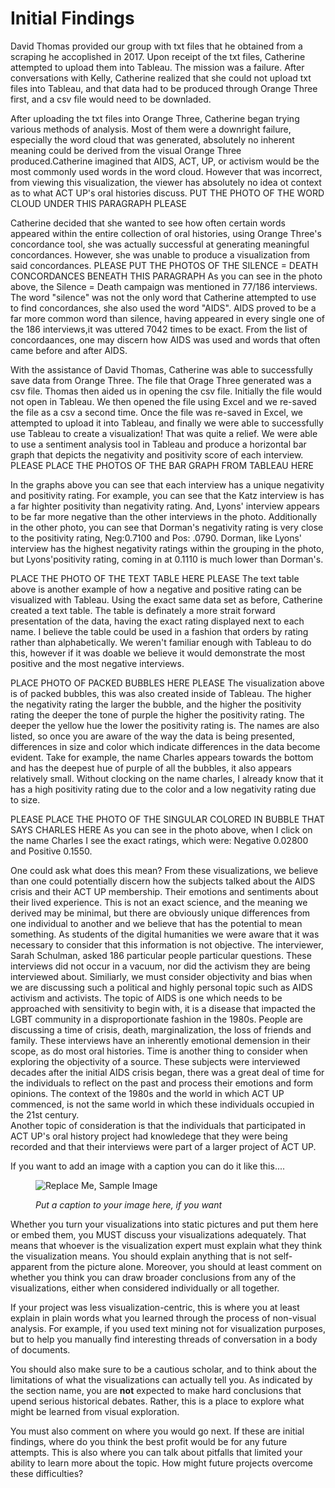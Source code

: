 # Initial Findings  

David Thomas provided our group with txt files that he obtained from a scraping he accoplished in 2017. Upon receipt of the txt files, Catherine attempted to upload them into Tableau. The mission was a failure. After conversations with Kelly, Catherine realized that she could not upload txt files into Tableau, and that data had to be produced through Orange Three first, and a csv file would need to be downladed. 

 After uploading the txt files into Orange Three, Catherine began trying various methods of analysis. Most of them were a downright failure, especially the word cloud that was generated, absolutely no inherent meaning could be derived from the visual Orange Three produced.Catherine imagined that AIDS, ACT, UP, or activism would be the most commonly used words in the word cloud. However that was incorrect, from viewing this visualization, the viewer has absolutely no idea ot context as to what ACT UP's oral histories discuss.   PUT THE PHOTO OF THE WORD CLOUD UNDER THIS PARAGRAPH PLEASE

Catherine decided that she wanted to see how often certain words appeared within the entire collection of oral histories, using Orange Three's concordance tool, she was actually successful at generating meaningful concordances. However, she was unable to produce a visualization from said concordances. PLEASE PUT THE PHOTOS OF THE SILENCE = DEATH CONCORDANCES BENEATH THIS PARAGRAPH
As you can see in the photo above, the Silence = Death campaign was mentioned in 77/186 interviews. The word "silence" was not the only word that Catherine attempted to use to find concordances, she also used the word "AIDS". AIDS proved to be a far more common word than silence, having appeared in every single one of the 186 interviews,it was uttered 7042 times to be exact. From the list of concordaances, one may discern how AIDS was used and words that often came before and after AIDS. 

With the assistance of David Thomas, Catherine was able to successfully save data from Orange Three. The file that Orage Three generated was a csv file. Thomas then aided us in opening the csv file. Initially the file would not open in Tableau. We then opened the file using Excel and we re-saved the file as a csv a second time. Once the file was re-saved in Excel, we attempted to upload it into Tableau, and finally we were able to successfully use Tableau to create a visualization! That was quite a relief. 
We were able to use a sentiment analysis tool in Tableau and produce a horizontal bar graph that depicts the negativity and positivity score of each interview. PLEASE PLACE THE PHOTOS OF THE BAR GRAPH FROM TABLEAU HERE

In the graphs above you can see that each interview has a unique negativity and positivity rating. For example, you can see that the Katz interview is has a far highter positivity than negativity rating. And, Lyons' interview appears to be far more negative than the other interviews in the photo. Additionally in the other photo, you can see that Dorman's negativity rating is very close to the positivity rating, Neg:0.7100 and Pos: .0790. Dorman, like Lyons' interview has the highest negativity ratings within the grouping in the photo, but Lyons'positivity rating, coming in at 0.1110 is much lower than Dorman's.

PLACE THE PHOTO OF THE TEXT TABLE HERE PLEASE
The text table above is another example of how a negative and positive rating can be visualized with Tableau. Using the exact same data set as before, Catherine created a text table. The table is definately a more strait forward presentation of the data, having the exact rating displayed next to each name. I believe the table could be used in a fashion that orders by rating rather than alphabetically. We weren't familiar enough with Tableau to do this, however if it was doable we believe it would demonstrate the most positive and the most negative interviews. 

PLACE PHOTO OF PACKED BUBBLES HERE PLEASE
The visualization above is of packed bubbles, this was also created inside of Tableau. The higher the negativity rating the larger the bubble, and the higher the positivity rating the deeper the tone of purple the higher the positivity rating. The deeper the yellow hue the lower the positivity rating is. The names are also listed, so once you are aware of the way the data is being presented, differences in size and color which indicate differences in the data become evident. Take for example, the name Charles appears towards the bottom and has the deepest hue of purple of all the bubbles, it also appears relatively small. Without clocking on the name charles, I already know that it has a high positivity rating due to the color and a low negativity rating due to size. 

PLEASE PLACE THE PHOTO OF THE SINGULAR COLORED IN BUBBLE THAT SAYS CHARLES HERE
As you can see in the photo above, when I click on the name Charles I see the exact ratings, which were: Negative 0.02800 and Positive 0.1550.   

One could ask what does this mean? From these visualizations, we believe than one could potentially discern how the subjects talked about the AIDS crisis and their ACT UP membership. Their emotions and sentiments about their lived experience. This is not an exact science, and the meaning we derived may be minimal, but there are obviously unique differences from one individual to another and we believe that has the potential to mean something. 
As students of the digital humanities we were aware that it was necessary to consider that this information is not objective. The interviewer, Sarah Schulman, asked 186 particular people particular questions. These interviews did not occur in a vacuum, nor did the activism they are being interviewed about. Similiarly, we must consider objectivity and bias when we are discussing such a political and highly personal topic such as AIDS activism and activists. The topic of AIDS is one which needs to be approached with sensitivity to begin with, it is a disease that impacted the LGBT community in a disproportionate fashion in the 1980s. People are discussing a time of crisis, death, marginalization, the loss of friends and family. These interviews have an inherently emotional demension in their scope, as do most oral histories. 
Time is another thing to consider when exploring the objectivity of a source. These subjects were interviewed decades after the initial AIDS crisis began, there was a great deal of time for the individuals to reflect on the past and process their emotions and form opinions. The context of the 1980s and the world in which ACT UP commenced, is not the same world in which these individuals occupied in the 21st century.  
Another topic of consideration is that the individuals that participated in ACT UP's oral history project had knowledege that they were being recorded and that their interviews were part of a larger project of ACT UP.    

If you want to add an image with a caption you can do it like this....

<figure>

![Replace Me, Sample Image](imgs/caesarian_code.png)

<figcaption>

*Put a caption to your image here, if you want*

</figcaption>

</figure>

Whether you turn your visualizations into static pictures and put them here or embed them, you MUST discuss your visualizations adequately. That means that whoever is the visualization expert must explain what they think the visualization means. You should explain anything that is not self-apparent from the picture alone. Moreover, you should at least comment on whether you think you can draw broader conclusions from any of the visualizations, either when considered individually or all together.

If your project was less visualization-centric, this is where you at least explain in plain words what you learned through the process of non-visual analysis. For example, if you used text mining not for visualization purposes, but to help you manually find interesting threads of conversation in a body of documents.

You should also make sure to be a cautious scholar, and to think about the limitations of what the visualizations can actually tell you. As indicated by the section name, you are **not** expected to make hard conclusions that upend serious historical debates. Rather, this is a place to explore what might be learned from visual exploration.

You must also comment on where you would go next. If these are initial findings, where do you think the best profit would be for any future attempts. This is also where you can talk about pitfalls that limited your ability to learn more about the topic. How might future projects overcome these difficulties?
